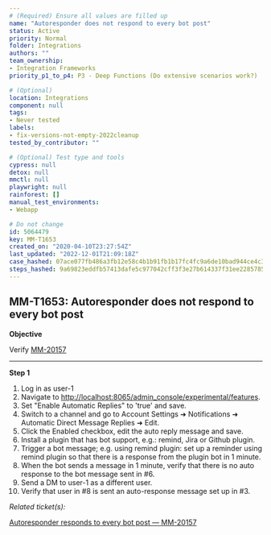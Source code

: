 ```yaml
---
# (Required) Ensure all values are filled up
name: "Autoresponder does not respond to every bot post"
status: Active
priority: Normal
folder: Integrations
authors: ""
team_ownership: 
- Integration Frameworks
priority_p1_to_p4: P3 - Deep Functions (Do extensive scenarios work?)

# (Optional)
location: Integrations
component: null
tags:
- Never tested
labels: 
- fix-versions-not-empty-2022cleanup
tested_by_contributor: ""

# (Optional) Test type and tools
cypress: null
detox: null
mmctl: null
playwright: null
rainforest: []
manual_test_environments:
- Webapp

# Do not change
id: 5064479
key: MM-T1653
created_on: "2020-04-10T23:27:54Z"
last_updated: "2022-12-01T21:09:18Z"
case_hashed: 07ace077fb486a3fb12e58c4b1b91fb1b17fc4fc9a6de10bad944ce4c338f601d884a2f9d7d380f23bea48984663d21f
steps_hashed: 9a69823eddfb57413dafe5c977042cff3f3e27b614337f31ee22857853184632ee7a86825061ac37b0f8edb0a6d816d2
---
```


<!-- (Auto-generated) Based on frontmatter's "key" and "name" -->

## MM-T1653: Autoresponder does not respond to every bot post

**Objective**

Verify [MM-20157](https://mattermost.atlassian.net/browse/MM-20157)

---

**Step 1**

1. Log in as user-1
2. Navigate to [http://localhost:8065/admin\_console/experimental/features](http://localhost:8065/admin_console/experimental/features "Follow link").
3. Set "Enable Automatic Replies" to 'true' and save.
4. Switch to a channel and go to Account Settings ➜ Notifications ➜ Automatic Direct Message Replies ➜ Edit.
5. Click the Enabled checkbox, edit the auto reply message and save.
6. Install a plugin that has bot support, e.g.: remind, Jira or Github plugin.
7. Trigger a bot message; e.g. using remind plugin: set up a reminder using remind plugin so that there is a response from the plugin bot in 1 minute.
8. When the bot sends a message in 1 minute, verify that there is no auto response to the bot message sent in #6.
9. Send a DM to user-1 as a different user.
10. Verify that user in #8 is sent an auto-response message set up in #3.

_Related ticket(s):_

[Autoresponder responds to every bot post — MM-20157](https://mattermost.atlassian.net/browse/MM-20157)
